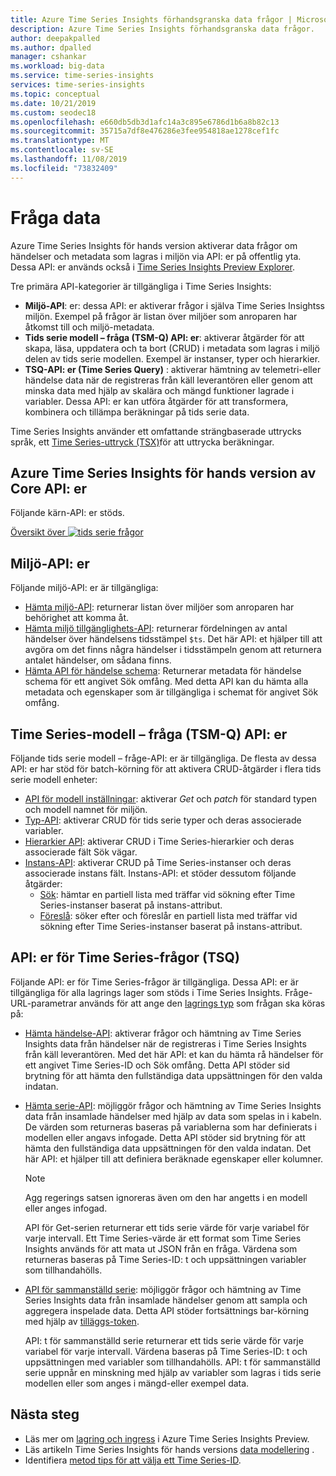 ```yaml
---
title: Azure Time Series Insights förhandsgranska data frågor | Microsoft Docs
description: Azure Time Series Insights förhandsgranska data frågor.
author: deepakpalled
ms.author: dpalled
manager: cshankar
ms.workload: big-data
ms.service: time-series-insights
services: time-series-insights
ms.topic: conceptual
ms.date: 10/21/2019
ms.custom: seodec18
ms.openlocfilehash: e660db5db3d1afc14a3c895e6786d1b6a8b82c13
ms.sourcegitcommit: 35715a7df8e476286e3fee954818ae1278cef1fc
ms.translationtype: MT
ms.contentlocale: sv-SE
ms.lasthandoff: 11/08/2019
ms.locfileid: "73832409"
---
```

# <a name="data-querying"></a>Fråga data

Azure Time Series Insights för hands version aktiverar data frågor om händelser och metadata som lagras i miljön via API: er på offentlig yta. Dessa API: er används också i [Time Series Insights Preview Explorer](./time-series-insights-update-explorer.md).

Tre primära API-kategorier är tillgängliga i Time Series Insights:

* **Miljö-API**: er: dessa API: er aktiverar frågor i själva Time Series Insightss miljön. Exempel på frågor är listan över miljöer som anroparen har åtkomst till och miljö-metadata.
* **Tids serie modell – fråga (TSM-Q) API: er**: aktiverar åtgärder för att skapa, läsa, uppdatera och ta bort (CRUD) i metadata som lagras i miljö delen av tids serie modellen. Exempel är instanser, typer och hierarkier.
* **TSQ-API: er (Time Series Query)** : aktiverar hämtning av telemetri-eller händelse data när de registreras från käll leverantören eller genom att minska data med hjälp av skalära och mängd funktioner lagrade i variabler. Dessa API: er kan utföra åtgärder för att transformera, kombinera och tillämpa beräkningar på tids serie data.

Time Series Insights använder ett omfattande strängbaserade uttrycks språk, ett [Time Series-uttryck (TSX)](https://docs.microsoft.com/rest/api/time-series-insights/preview-tsx)för att uttrycka beräkningar.

## <a name="azure-time-series-insights-preview-core-apis"></a>Azure Time Series Insights för hands version av Core API: er

Följande kärn-API: er stöds.

[Översikt över ![tids serie frågor](media/v2-update-tsq/tsq.png)](media/v2-update-tsq/tsq.png#lightbox)

## <a name="environment-apis"></a>Miljö-API: er

Följande miljö-API: er är tillgängliga:

* [Hämta miljö-API](/rest/api/time-series-insights/management/environments/get): returnerar listan över miljöer som anroparen har behörighet att komma åt.
* [Hämta miljö tillgänglighets-API](/rest/api/time-series-insights/dataaccess(preview)/query/getavailability): returnerar fördelningen av antal händelser över händelsens tidsstämpel `$ts`. Det här API: et hjälper till att avgöra om det finns några händelser i tidsstämpeln genom att returnera antalet händelser, om sådana finns.
* [Hämta API för händelse schema](/rest/api/time-series-insights/dataaccess(preview)/query/geteventschema): Returnerar metadata för händelse schema för ett angivet Sök omfång. Med detta API kan du hämta alla metadata och egenskaper som är tillgängliga i schemat för angivet Sök omfång.

## <a name="time-series-model-query-tsm-q-apis"></a>Time Series-modell – fråga (TSM-Q) API: er

Följande tids serie modell – fråge-API: er är tillgängliga. De flesta av dessa API: er har stöd för batch-körning för att aktivera CRUD-åtgärder i flera tids serie modell enheter:

* [API för modell inställningar](https://docs.microsoft.com/rest/api/time-series-insights/preview-model#model-settings-api): aktiverar *Get* och *patch* för standard typen och modell namnet för miljön.
* [Typ-API](https://docs.microsoft.com/rest/api/time-series-insights/preview-model#types-api): aktiverar CRUD för tids serie typer och deras associerade variabler.
* [Hierarkier API](https://docs.microsoft.com/rest/api/time-series-insights/preview-model#hierarchies-api): aktiverar CRUD i Time Series-hierarkier och deras associerade fält Sök vägar.
* [Instans-API](https://docs.microsoft.com/rest/api/time-series-insights/preview-model#instances-api): aktiverar CRUD på Time Series-instanser och deras associerade instans fält. Instans-API: et stöder dessutom följande åtgärder:
  * [Sök](https://docs.microsoft.com/rest/api/time-series-insights/dataaccess(preview)/timeseriesinstances/search): hämtar en partiell lista med träffar vid sökning efter Time Series-instanser baserat på instans-attribut.
  * [Föreslå](https://docs.microsoft.com/rest/api/time-series-insights/dataaccess(preview)/timeseriesinstances/suggest): söker efter och föreslår en partiell lista med träffar vid sökning efter Time Series-instanser baserat på instans-attribut.

## <a name="time-series-query-tsq-apis"></a>API: er för Time Series-frågor (TSQ)

Följande API: er för Time Series-frågor är tillgängliga. Dessa API: er är tillgängliga för alla lagrings lager som stöds i Time Series Insights. Fråge-URL-parametrar används för att ange den [lagrings typ](https://docs.microsoft.com/rest/api/time-series-insights/dataaccess(preview)/query/execute#uri-parameters) som frågan ska köras på:

* [Hämta händelse-API](/rest/api/time-series-insights/dataaccess(preview)/query/execute#getevents): aktiverar frågor och hämtning av Time Series Insights data från händelser när de registreras i Time Series Insights från käll leverantören. Med det här API: et kan du hämta rå händelser för ett angivet Time Series-ID och Sök omfång. Detta API stöder sid brytning för att hämta den fullständiga data uppsättningen för den valda indatan. 

* [Hämta serie-API](/rest/api/time-series-insights/dataaccess(preview)/query/execute#getseries): möjliggör frågor och hämtning av Time Series Insights data från insamlade händelser med hjälp av data som spelas in i kabeln. De värden som returneras baseras på variablerna som har definierats i modellen eller angavs infogade. Detta API stöder sid brytning för att hämta den fullständiga data uppsättningen för den valda indatan. Det här API: et hjälper till att definiera beräknade egenskaper eller kolumner.

    >[!NOTE]
    > Agg regerings satsen ignoreras även om den har angetts i en modell eller anges infogad.

  API för Get-serien returnerar ett tids serie värde för varje variabel för varje intervall. Ett Time Series-värde är ett format som Time Series Insights används för att mata ut JSON från en fråga. Värdena som returneras baseras på Time Series-ID: t och uppsättningen variabler som tillhandahölls.

* [API för sammanställd serie](/rest/api/time-series-insights/dataaccess(preview)/query/execute#aggregatevariable): möjliggör frågor och hämtning av Time Series Insights data från insamlade händelser genom att sampla och aggregera inspelade data. Detta API stöder fortsättnings bar-körning med hjälp av [tilläggs-token](https://docs.microsoft.com/rest/api/time-series-insights/dataaccess(preview)/query/execute#queryresultpage).

  API: t för sammanställd serie returnerar ett tids serie värde för varje variabel för varje intervall. Värdena baseras på Time Series-ID: t och uppsättningen med variabler som tillhandahölls. API: t för sammanställd serie uppnår en minskning med hjälp av variabler som lagras i tids serie modellen eller som anges i mängd-eller exempel data.

## <a name="next-steps"></a>Nästa steg

- Läs mer om [lagring och ingress](./time-series-insights-update-storage-ingress.md) i Azure Time Series Insights Preview.
- Läs artikeln Time Series Insights för hands versions [data modellering](./time-series-insights-update-tsm.md) .
- Identifiera [metod tips för att välja ett Time Series-ID](./time-series-insights-update-how-to-id.md).
